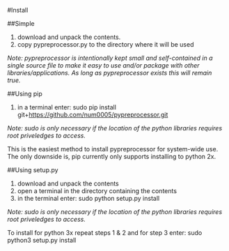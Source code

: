 #Install

##Simple

1. download and unpack the contents.
2. copy pypreprocessor.py to the directory where it will be used

*Note: pypreprocessor is intentionally kept small and self-contained
 in a single source file to make it easy to use and/or package with
 other libraries/applications. As long as pypreprocessor exists this
 will remain true.*


##Using pip

1. in a terminal enter:
    sudo pip install git+https://github.com/num0005/pypreprocessor.git

*Note: sudo is only necessary if the location of the python
 libraries requires root priveledges to access.*

This is the easiest method to install pypreprocessor for system-wide
 use. The only downside is, pip currently only supports installing
 to python 2x.


##Using setup.py

1. download and unpack the contents
2. open a terminal in the directory containing the contents
3. in the terminal enter:
    sudo python setup.py install

*Note: sudo is only necessary if the location of the python
 libraries requires root priveledges to access.*

To install for python 3x repeat steps 1 & 2 and for step 3 enter:
    sudo python3 setup.py install
